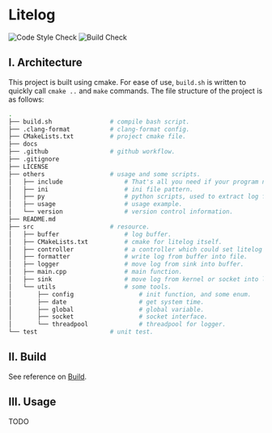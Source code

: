 # Litelog

![Code Style Check](https://github.com/SwordofMorning/Litelog/workflows/Code_Style_Check/badge.svg)
![Build Check](https://github.com/SwordofMorning/Litelog/workflows/Build_Check/badge.svg)

## I. Architecture

This project is built using cmake. For ease of use, `build.sh` is written to quickly call `cmake ..` and `make` commands. The file structure of the project is as follows:

```sh
.
├── build.sh                # compile bash script.
├── .clang-format           # clang-format config.
├── CMakeLists.txt          # project cmake file.
├── docs
├── .github                 # github workflow.
├── .gitignore
├── LICENSE
├── others                  # usage and some scripts.
│   ├── include                 # That's all you need if your program needs to call litelog.
│   ├── ini                     # ini file pattern.
│   ├── py                      # python scripts, used to extract log file from target machine.
│   ├── usage                   # usage example.
│   └── version                 # version control information.
├── README.md
├── src                     # resource.
│   ├── buffer                  # log buffer.
│   ├── CMakeLists.txt          # cmake for litelog itself.
│   ├── controller              # a controller which could set litelog's action via socket.
│   ├── formatter               # write log from buffer into file.
│   ├── logger                  # move log from sink into buffer.
│   ├── main.cpp                # main function.
│   ├── sink                    # move log from kernel or socket into logger.
│   └── utils                   # some tools.
│       ├── config                  # init function, and some enum.
│       ├── date                    # get system time.
│       ├── global                  # global variable.
│       ├── socket                  # socket interface.
│       └── threadpool              # threadpool for logger.
└── test                    # unit test.
```

## II. Build

See reference on <a href = "./docs/wiki/build.md">Build</a>.

## III. Usage

TODO